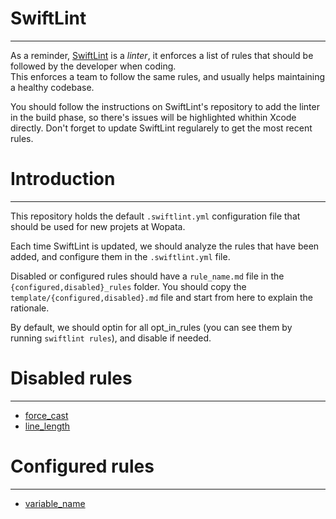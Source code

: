 # SwiftLint
----------
As a reminder, [SwiftLint](https://github.com/realm/SwiftLint) is a _linter_, it
enforces a list of rules that should be followed by the developer when coding.  
This enforces a team to follow the same rules, and usually helps maintaining a
healthy codebase.  

You should follow the instructions on SwiftLint's repository to add the linter
in the build phase, so there's issues will be highlighted whithin Xcode directly.
Don't forget to update SwiftLint regularely to get the most recent rules.

# Introduction
----------
This repository holds the default `.swiftlint.yml` configuration file
that should be used for new projets at Wopata.  

Each time SwiftLint is updated, we should analyze the rules that have been added, and configure them in the `.swiftlint.yml` file.  

Disabled or configured rules should have a `rule_name.md` file in the `{configured,disabled}_rules` folder. You should copy the `template/{configured,disabled}.md` file and start from here to explain the rationale.  

By default, we should optin for all opt_in_rules (you can see them by running `swiftlint rules`), and disable if needed.

# Disabled rules
----------
 - [force_cast](disabled_rules/force_cast.md)
 - [line_length](disabled_rules/line_length.md)

# Configured rules
----------
 - [variable_name](configured_rules/variable_name)
